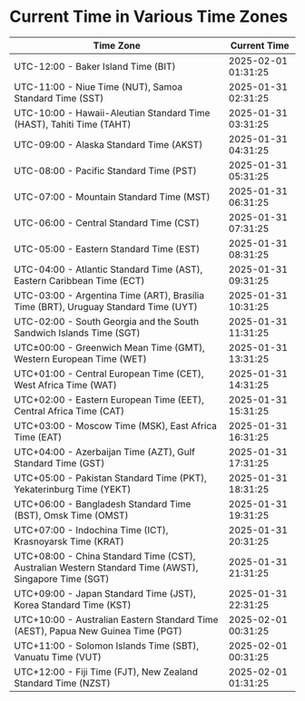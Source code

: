 # Current Time in Various Time Zones

| Time Zone | Current Time |
|-----------|--------------|
| UTC-12:00 - Baker Island Time (BIT) | 2025-02-01 01:31:25 |
| UTC-11:00 - Niue Time (NUT), Samoa Standard Time (SST) | 2025-01-31 02:31:25 |
| UTC-10:00 - Hawaii-Aleutian Standard Time (HAST), Tahiti Time (TAHT) | 2025-01-31 03:31:25 |
| UTC-09:00 - Alaska Standard Time (AKST) | 2025-01-31 04:31:25 |
| UTC-08:00 - Pacific Standard Time (PST) | 2025-01-31 05:31:25 |
| UTC-07:00 - Mountain Standard Time (MST) | 2025-01-31 06:31:25 |
| UTC-06:00 - Central Standard Time (CST) | 2025-01-31 07:31:25 |
| UTC-05:00 - Eastern Standard Time (EST) | 2025-01-31 08:31:25 |
| UTC-04:00 - Atlantic Standard Time (AST), Eastern Caribbean Time (ECT) | 2025-01-31 09:31:25 |
| UTC-03:00 - Argentina Time (ART), Brasília Time (BRT), Uruguay Standard Time (UYT) | 2025-01-31 10:31:25 |
| UTC-02:00 - South Georgia and the South Sandwich Islands Time (SGT) | 2025-01-31 11:31:25 |
| UTC±00:00 - Greenwich Mean Time (GMT), Western European Time (WET) | 2025-01-31 13:31:25 |
| UTC+01:00 - Central European Time (CET), West Africa Time (WAT) | 2025-01-31 14:31:25 |
| UTC+02:00 - Eastern European Time (EET), Central Africa Time (CAT) | 2025-01-31 15:31:25 |
| UTC+03:00 - Moscow Time (MSK), East Africa Time (EAT) | 2025-01-31 16:31:25 |
| UTC+04:00 - Azerbaijan Time (AZT), Gulf Standard Time (GST) | 2025-01-31 17:31:25 |
| UTC+05:00 - Pakistan Standard Time (PKT), Yekaterinburg Time (YEKT) | 2025-01-31 18:31:25 |
| UTC+06:00 - Bangladesh Standard Time (BST), Omsk Time (OMST) | 2025-01-31 19:31:25 |
| UTC+07:00 - Indochina Time (ICT), Krasnoyarsk Time (KRAT) | 2025-01-31 20:31:25 |
| UTC+08:00 - China Standard Time (CST), Australian Western Standard Time (AWST), Singapore Time (SGT) | 2025-01-31 21:31:25 |
| UTC+09:00 - Japan Standard Time (JST), Korea Standard Time (KST) | 2025-01-31 22:31:25 |
| UTC+10:00 - Australian Eastern Standard Time (AEST), Papua New Guinea Time (PGT) | 2025-02-01 00:31:25 |
| UTC+11:00 - Solomon Islands Time (SBT), Vanuatu Time (VUT) | 2025-02-01 00:31:25 |
| UTC+12:00 - Fiji Time (FJT), New Zealand Standard Time (NZST) | 2025-02-01 01:31:25 |

